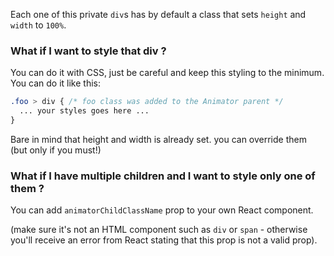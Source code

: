 Each one of this private `div`s has by default a class that sets `height` and `width` to `100%`.

### What if I want to style that div ?

You can do it with CSS, just be careful and keep this styling to the minimum. You can do it like this:

```css
.foo > div { /* foo class was added to the Animator parent */
  ... your styles goes here ...
}
```

Bare in mind that height and width is already set. you can override them (but only if you must!)

### What if I have multiple children and I want to style only one of them ?

You can add `animatorChildClassName` prop to your own React component.
 
(make sure it's not an HTML component such as `div` or `span` - otherwise you'll receive an error from React stating that this prop is not a valid prop).